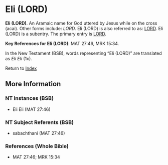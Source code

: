 # Eli (LORD)
**Eli (LORD)**. 
An Aramaic name for God uttered by Jesus while on the cross (acai). 
Other forms include: 
*LORD*. 
Eli (LORD) is also referred to as: 
[LORD](Lord.md). 
Eli (LORD) is a subentry. The primary entry is 
[LORD](Lord.md). 


**Key References for Eli (LORD)**: 
MAT 27:46, MRK 15:34. 




In the New Testament (BSB), words representing “Eli (LORD)” are translated as 
*Eli Eli* (1x). 


Return to [Index](00-Index.md)

## More Information

### NT Instances (BSB)

* Eli Eli (MAT 27:46)



### NT Subject Referents (BSB)

* sabachthani (MAT 27:46)



### References (Whole Bible)

* MAT 27:46; MRK 15:34



